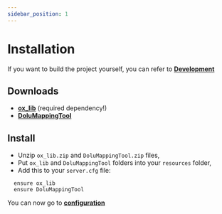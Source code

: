 ```yaml
---
sidebar_position: 1
---
```


# Installation

If you want to build the project yourself, you can refer to **[Development](https://dolutattoo.github.io/docs/DoluMappingTool/development)**

## Downloads

- **[ox_lib](https://github.com/overextended/ox_lib/releases/latest)** (required dependency!)
- **[DoluMappingTool](https://github.com/dolutattoo/DoluMappingTool/releases/latest)**

## Install

- Unzip `ox_lib.zip` and `DoluMappingTool.zip` files,
- Put `ox_lib` and `DoluMappingTool` folders into your `resources` folder,
- Add this to your `server.cfg` file:
```
  ensure ox_lib
  ensure DoluMappingTool
```

You can now go to **[configuration](https://dolutattoo.github.io/docs/DoluMappingTool/configuration)**